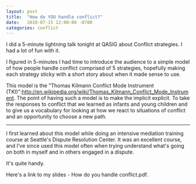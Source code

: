```yaml
---
layout: post
title:  "How do YOU handle conflict?"
date:   2010-07-15 12:00:00 -0700
categories: conflict
---
```

I did a 5-minute lightning talk tonight at QASIG about Conflict strategies. I had a lot of fun with it.

I figured in 5-minutes I had time to introduce the audience to a simple model of how people handle conflict comprised of 5 strategies, hopefully making each strategy sticky with a short story about when it made sense to use.

This model is the "Thomas Kilmann Conflict Mode Instrument (TKI)":http://en.wikipedia.org/wiki/Thomas_Kilmann_Conflict_Mode_Instrument. The point of having such a model is to make the implicit explicit. To take the responses to conflict that we learned as infants and young children and to give us a vocabulary for looking at how we react to situations of conflict and an opportunity to choose a new path.

----

I first learned about this model while doing an intensive mediation training course at Seattle's Dispute Resolution Center. It was an excellent course, and I've since used this model often when trying understand what's going on both in myself and in others engaged in a dispute.

It's quite handy.

Here's a link to my slides - How do you handle conflict.pdf.
